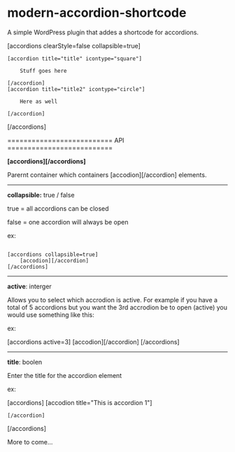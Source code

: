 modern-accordion-shortcode
==========================

A simple WordPress plugin that addes a shortcode for accordions.

[accordions clearStyle=false collapsible=true]

	[accordion title="title" icontype="square"] 
	
		Stuff goes here
	
	[/accordion]
	[accordion title="title2" icontype="circle"]
	
		Here as well
	
	[/accordion]
	
[/accordions]


========================== API ==========================

<strong> [accordions][/accordions] </strong>

Parernt container which containers [accodion][/accordion] elements.

-----------------------------------------------------

<strong>collapsible:</strong> true / false

true = all accordions can be closed

false = one accordion will always be open


ex:

<code>
[accordions collapsible=true]
	[accodion][/accordion]
[/accordions]
</code>

-----------------------------------------------------

<strong>active</strong>: interger

Allows you to select which accrodion is active. For example if you have a total of 5 accordions but you want the 3rd accrodion be to open (active) you would use something like this:

ex:

[accordions active=3]
	[accodion][/accordion]
[/accordions]


-----------------------------------------------------

<strong>title</strong>: boolen

Enter the title for the accordion element

ex:

[accordions]
	[accodion title="This is accordion 1"]
	
	[/accordion]
[/accordions]


More to come...
